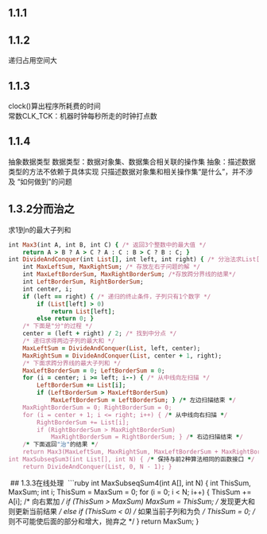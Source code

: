 ## 1.1.1
## 1.1.2
递归占用空间大  
## 1.1.3
clock()算出程序所耗费的时间  
常数CLK_TCK：机器时钟每秒所走的时钟打点数  
## 1.1.4
抽象数据类型
数据类型：数据对象集、数据集合相关联的操作集
抽象：描述数据类型的方法不依赖于具体实现
只描述数据对象集和相关操作集“是什么”，并不涉及 “如何做到”的问题  
## 1.3.2分而治之
求1到n的最大子列和  
```ruby
int Max3(int A, int B, int C) { /* 返回3个整数中的最大值 */  
	return A > B ? A > C ? A : C : B > C ? B : C; }
int DivideAndConquer(int List[], int left, int right) { /* 分治法求List[left]到List[right]的最大子列和 */   
	int MaxLeftSum, MaxRightSum; /* 存放左右子问题的解 */     
	int MaxLeftBorderSum, MaxRightBorderSum; /*存放跨分界线的结果*/  
	int LeftBorderSum, RightBorderSum;    
	int center, i;  
	if (left == right) { /* 递归的终止条件，子列只有1个数字 */    
		if (List[left] > 0) 
			return List[left];      
		else return 0; }  
	/* 下面是"分"的过程 */   
	center = (left + right) / 2; /* 找到中分点 */  
	/* 递归求得两边子列的最大和 */   
	MaxLeftSum = DivideAndConquer(List, left, center);  
	MaxRightSum = DivideAndConquer(List, center + 1, right); 
	/* 下面求跨分界线的最大子列和 */     
	MaxLeftBorderSum = 0; LeftBorderSum = 0;  
	for (i = center; i >= left; i--) { /* 从中线向左扫描 */    
		LeftBorderSum += List[i];       
		if (LeftBorderSum > MaxLeftBorderSum) 
			MaxLeftBorderSum = LeftBorderSum; } /* 左边扫描结束 */    
	MaxRightBorderSum = 0; RightBorderSum = 0;  
	for (i = center + 1; i <= right; i++) { /* 从中线向右扫描 */     
		RightBorderSum += List[i];        
		if (RightBorderSum > MaxRightBorderSum)        
			MaxRightBorderSum = RightBorderSum; } /* 右边扫描结束 */   
	/* 下面返回"治"的结果 */    
	return Max3(MaxLeftSum, MaxRightSum, MaxLeftBorderSum + MaxRightBorderSum); }
int MaxSubseqSum3(int List[], int N) { /* 保持与前2种算法相同的函数接口 */  
	return DivideAndConquer(List, 0, N - 1); }
  ```
  ## 1.3.3在线处理
  ```ruby
  int MaxSubseqSum4(int A[], int N) {
	int ThisSum, MaxSum;
	int i; ThisSum = MaxSum = 0;
	for (i = 0; i < N; i++) {
		ThisSum += A[i]; /* 向右累加 */ 
		if (ThisSum > MaxSum) MaxSum = ThisSum; /* 发现更大和则更新当前结果 */
		else if (ThisSum < 0) /* 如果当前子列和为负 */
			ThisSum = 0; /* 则不可能使后面的部分和增大，抛弃之 */
	} return MaxSum;
} 
```
